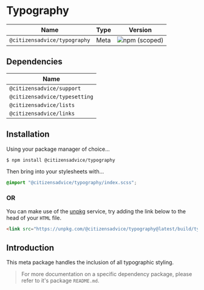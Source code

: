 # Typography

| Name                         | Type | Version                                                                      |
|------------------------------|------|------------------------------------------------------------------------------|
| `@citizensadvice/typography` | Meta | ![npm (scoped)](https://img.shields.io/npm/v/@citizensadvice/typography.svg) |

## Dependencies

| Name                          |
|-------------------------------|
| `@citizensadvice/support`     |
| `@citizensadvice/typesetting` |
| `@citizensadvice/lists`       |
| `@citizensadvice/links`       |

## Installation

Using your package manager of choice...

```shell
$ npm install @citizensadvice/typography
```
Then bring into your stylesheets with...

```scss
@import "@citizensadvice/typography/index.scss";
```

### OR

You can make use of the [unpkg](https://unpkg.com) service, try adding the link below to the head of your `HTML` file.

```html
<link src="https://unpkg.com/@citizensadvice/typography@latest/build/typography.css" />
```

## Introduction

This meta package handles the inclusion of all typographic styling.

> For more documentation on a specific dependency package, please refer to it's package `README.md`.